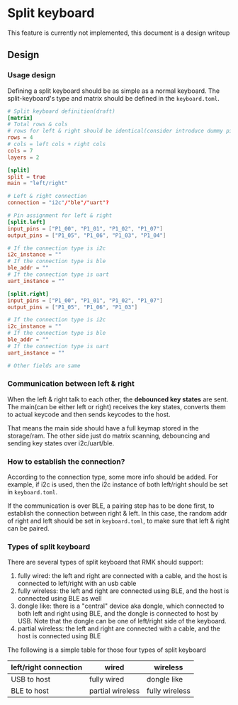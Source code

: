 # Split keyboard

<div class="warning">
This feature is currently not implemented, this document is a design writeup
</div>

## Design

### Usage design

Defining a split keyboard should be as simple as a normal keyboard. The split-keyboard's type and matrix should be defined in the `keyboard.toml`.

```toml
# Split keyboard definition(draft)
[matrix]
# Total rows & cols
# rows for left & right should be identical(consider introduce dummy pin in the future? to save the used pin)
rows = 4
# cols = left cols + right cols
cols = 7
layers = 2

[split]
split = true
main = "left/right"

# Left & right connection
connection = "i2c"/"ble"/"uart"?

# Pin assignment for left & right
[split.left]
input_pins = ["P1_00", "P1_01", "P1_02", "P1_07"]
output_pins = ["P1_05", "P1_06", "P1_03", "P1_04"]

# If the connection type is i2c
i2c_instance = ""
# If the connection type is ble
ble_addr = ""
# If the connection type is uart
uart_instance = ""

[split.right]
input_pins = ["P1_00", "P1_01", "P1_02", "P1_07"]
output_pins = ["P1_05", "P1_06", "P1_03"]

# If the connection type is i2c
i2c_instance = ""
# If the connection type is ble
ble_addr = ""
# If the connection type is uart
uart_instance = ""

# Other fields are same

```

### Communication between left & right

When the left & right talk to each other, the **debounced key states** are sent. The main(can be either left or right) receives the key states, converts them to actual keycode and then sends keycodes to the host.

That means the main side should have a full keymap stored in the storage/ram. The other side just do matrix scanning, debouncing and sending key states over i2c/uart/ble.

### How to establish the connection?

According to the connection type, some more info should be added. For example, if i2c is used, then the i2c instance of both left/right should be set in `keyboard.toml`.

If the communication is over BLE, a pairing step has to be done first, to establish the connection between right & left. In this case, the random addr of right and left should be set in `keyboard.toml`, to make sure that left & right can be paired.


### Types of split keyboard

There are several types of split keyboard that RMK should support:

1. fully wired: the left and right are connected with a cable, and the host is connected to left/right with an usb cable
2. fully wireless: the left and right are connected using BLE, and the host is connected using BLE as well
3. dongle like: there is a "central" device aka dongle, which connected to both left and right using BLE, and the dongle is connected to host by USB. Note that the dongle can be one of left/right side of the keyboard.
4. partial wireless: the left and right are connected with a cable, and the host is connected using BLE

The following is a simple table for those four types of split keyboard

| left/right connection | wired | wireless |
| ----------- | ----------- | ------------ |
| USB to host | fully wired | dongle like |
| BLE to host | partial wireless| fully wireless|
